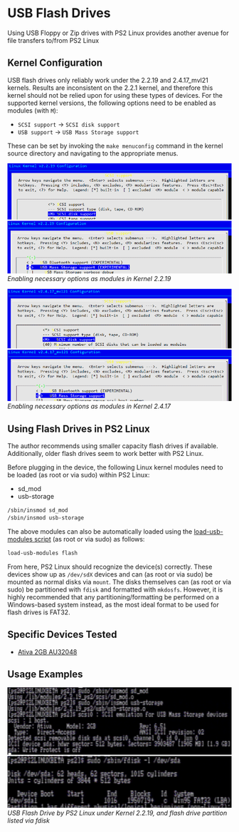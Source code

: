 # USB Flash Drives

Using USB Floppy or Zip drives with PS2 Linux provides another avenue for file transfers to/from PS2 Linux

## Kernel Configuration

USB flash drives only reliably work under the 2.2.19 and 2.4.17_mvl21 kernels. Results are inconsistent on the 2.2.1 kernel, and therefore this kernel should not be relied upon for using these types of devices. For the supported kernel versions, the following options need to be enabled as modules (with ```M```):
* ```SCSI support``` -> ```SCSI disk support```
* ```USB support``` -> ```USB Mass Storage support```

These can be set by invoking the ```make menuconfig``` command in the kernel source directory and navigating to the appropriate menus.

![](../2.2.19-sd_mod.png?raw=true)  
![](../2.2.19_usb-storage.png?raw=true)  
*Enabling necessary options as modules in Kernel 2.2.19*

![](../2.4.17-sd_mod.png?raw=true)  
![](../2.4.17_usb-storage.png?raw=true)  
*Enabling necessary options as modules in Kernel 2.4.17*

## Using Flash Drives in PS2 Linux

The author recommends using smaller capacity flash drives if available. Additionally, older flash drives seem to work better with PS2 Linux.

Before plugging in the device, the following Linux kernel modules need to be loaded (as root or via sudo) within PS2 Linux:  
* sd_mod
* usb-storage
```bash
/sbin/insmod sd_mod
/sbin/insmod usb-storage
```

The above modules can also be automatically loaded using the [load-usb-modules script](../../Scripts/load-usb-modules) (as root or via sudo) as follows:
```bash
load-usb-modules flash
```

From here, PS2 Linux should recognize the device(s) correctly. These devices show up as ```/dev/sdX``` devices and can (as root or via sudo) be mounted as normal disks via ```mount```. The disks themselves can (as root or via sudo) be partitioned with ```fdisk``` and formatted with ```mkdosfs```. However, it is highly recommended that any partitioning/formatting be performed on a Windows-based system instead, as the most ideal format to be used for flash drives is FAT32.

## Specific Devices Tested

* [Ativa 2GB AU32048](https://www.officedepot.com/a/products/564177/Ativa-USB-20-FlipTop-Flash-Drive/)

## Usage Examples

![](USB_flash_2.2.19.png?raw=true)  
![](flash_fdisk.png?raw=true)  
*USB Flash Drive by PS2 Linux under Kernel 2.2.19, and flash drive partition listed via fdisk*

